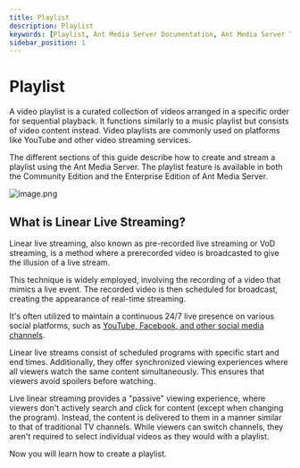 ```yaml
---
title: Playlist
description: Playlist
keywords: [Playlist, Ant Media Server Documentation, Ant Media Server Tutorials]
sidebar_position: 1
---
```


# Playlist

A video playlist is a curated collection of videos arranged in a specific order for sequential playback. It functions similarly to a music playlist but consists of video content instead. Video playlists are commonly used on platforms like YouTube and other video streaming services.

The different sections of this guide describe how to create and stream a playlist using the Ant Media Server. The playlist feature is available in both the Community Edition and the Enterprise Edition of Ant Media Server.

![image.png](@site/static/img/image(2).png)

## What is Linear Live Streaming?

Linear live streaming, also known as pre-recorded live streaming or VoD streaming, is a method where a prerecorded video is broadcasted to give the illusion of a live stream.

This technique is widely employed, involving the recording of a video that mimics a live event. The recorded video is then scheduled for broadcast, creating the appearance of real-time streaming.

It's often utilized to maintain a continuous 24/7 live presence on various social platforms, such as [YouTube, Facebook, and other social media channels](https://antmedia.io/docs/guides/publish-live-stream/simulcasting/).

Linear live streams consist of scheduled programs with specific start and end times. Additionally, they offer synchronized viewing experiences where all viewers watch the same content simultaneously. This ensures that viewers avoid spoilers before watching.

Live linear streaming provides a "passive" viewing experience, where viewers don't actively search and click for content (except when changing the program). Instead, the content is delivered to them in a manner similar to that of traditional TV channels. While viewers can switch channels, they aren't required to select individual videos as they would with a playlist.

Now you will learn how to create a playlist.
